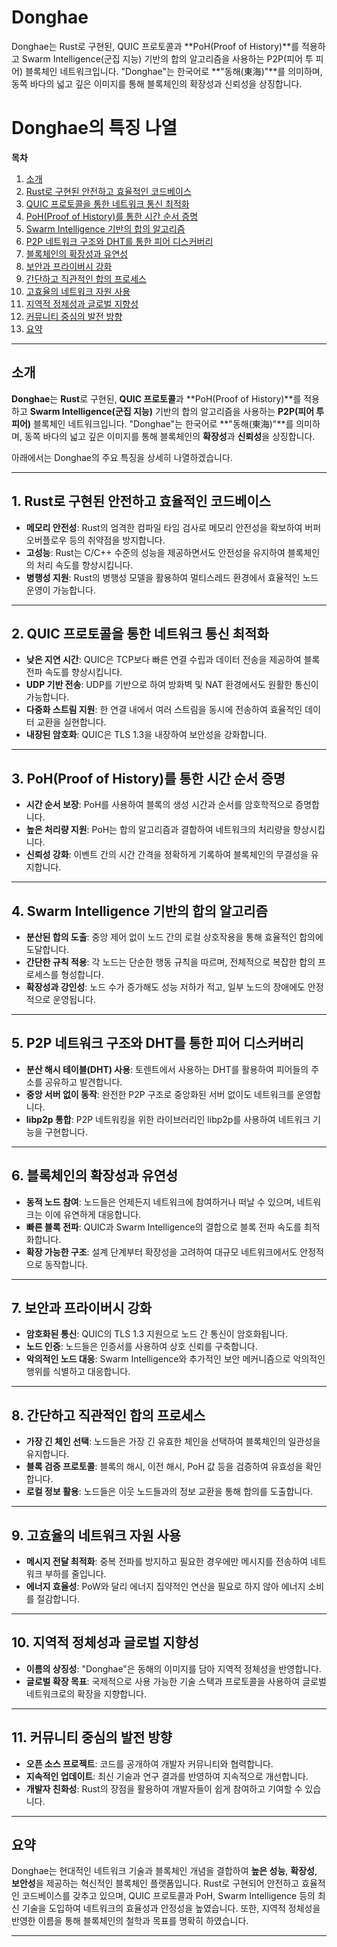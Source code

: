 # Donghae
Donghae는 Rust로 구현된, QUIC 프로토콜과 **PoH(Proof of History)**를 적용하고 Swarm Intelligence(군집 지능) 기반의 합의 알고리즘을 사용하는 P2P(피어 투 피어) 블록체인 네트워크입니다. "Donghae"는 한국어로 **"동해(東海)"**를 의미하며, 동쪽 바다의 넓고 깊은 이미지를 통해 블록체인의 확장성과 신뢰성을 상징합니다.  

# Donghae의 특징 나열

**목차**

1. [소개](#소개)
2. [Rust로 구현된 안전하고 효율적인 코드베이스](#1-rust로-구현된-안전하고-효율적인-코드베이스)
3. [QUIC 프로토콜을 통한 네트워크 통신 최적화](#2-quic-프로토콜을-통한-네트워크-통신-최적화)
4. [PoH(Proof of History)를 통한 시간 순서 증명](#3-pohproof-of-history를-통한-시간-순서-증명)
5. [Swarm Intelligence 기반의 합의 알고리즘](#4-swarm-intelligence-기반의-합의-알고리즘)
6. [P2P 네트워크 구조와 DHT를 통한 피어 디스커버리](#5-p2p-네트워크-구조와-dht를-통한-피어-디스커버리)
7. [블록체인의 확장성과 유연성](#6-블록체인의-확장성과-유연성)
8. [보안과 프라이버시 강화](#7-보안과-프라이버시-강화)
9. [간단하고 직관적인 합의 프로세스](#8-간단하고-직관적인-합의-프로세스)
10. [고효율의 네트워크 자원 사용](#9-고효율의-네트워크-자원-사용)
11. [지역적 정체성과 글로벌 지향성](#10-지역적-정체성과-글로벌-지향성)
12. [커뮤니티 중심의 발전 방향](#11-커뮤니티-중심의-발전-방향)
13. [요약](#요약)

---

## 소개

**Donghae**는 **Rust**로 구현된, **QUIC 프로토콜**과 **PoH(Proof of History)**를 적용하고 **Swarm Intelligence(군집 지능)** 기반의 합의 알고리즘을 사용하는 **P2P(피어 투 피어)** 블록체인 네트워크입니다. "Donghae"는 한국어로 **"동해(東海)"**를 의미하며, 동쪽 바다의 넓고 깊은 이미지를 통해 블록체인의 **확장성**과 **신뢰성**을 상징합니다.

아래에서는 Donghae의 주요 특징을 상세히 나열하겠습니다.

---

## 1. Rust로 구현된 안전하고 효율적인 코드베이스

- **메모리 안전성**: Rust의 엄격한 컴파일 타임 검사로 메모리 안전성을 확보하여 버퍼 오버플로우 등의 취약점을 방지합니다.
- **고성능**: Rust는 C/C++ 수준의 성능을 제공하면서도 안전성을 유지하여 블록체인의 처리 속도를 향상시킵니다.
- **병행성 지원**: Rust의 병행성 모델을 활용하여 멀티스레드 환경에서 효율적인 노드 운영이 가능합니다.

---

## 2. QUIC 프로토콜을 통한 네트워크 통신 최적화

- **낮은 지연 시간**: QUIC은 TCP보다 빠른 연결 수립과 데이터 전송을 제공하여 블록 전파 속도를 향상시킵니다.
- **UDP 기반 전송**: UDP를 기반으로 하여 방화벽 및 NAT 환경에서도 원활한 통신이 가능합니다.
- **다중화 스트림 지원**: 한 연결 내에서 여러 스트림을 동시에 전송하여 효율적인 데이터 교환을 실현합니다.
- **내장된 암호화**: QUIC은 TLS 1.3을 내장하여 보안성을 강화합니다.

---

## 3. PoH(Proof of History)를 통한 시간 순서 증명

- **시간 순서 보장**: PoH를 사용하여 블록의 생성 시간과 순서를 암호학적으로 증명합니다.
- **높은 처리량 지원**: PoH는 합의 알고리즘과 결합하여 네트워크의 처리량을 향상시킵니다.
- **신뢰성 강화**: 이벤트 간의 시간 간격을 정확하게 기록하여 블록체인의 무결성을 유지합니다.

---

## 4. Swarm Intelligence 기반의 합의 알고리즘

- **분산된 합의 도출**: 중앙 제어 없이 노드 간의 로컬 상호작용을 통해 효율적인 합의에 도달합니다.
- **간단한 규칙 적용**: 각 노드는 단순한 행동 규칙을 따르며, 전체적으로 복잡한 합의 프로세스를 형성합니다.
- **확장성과 강인성**: 노드 수가 증가해도 성능 저하가 적고, 일부 노드의 장애에도 안정적으로 운영됩니다.

---

## 5. P2P 네트워크 구조와 DHT를 통한 피어 디스커버리

- **분산 해시 테이블(DHT) 사용**: 토렌트에서 사용하는 DHT를 활용하여 피어들의 주소를 공유하고 발견합니다.
- **중앙 서버 없이 동작**: 완전한 P2P 구조로 중앙화된 서버 없이도 네트워크를 운영합니다.
- **libp2p 통합**: P2P 네트워킹을 위한 라이브러리인 libp2p를 사용하여 네트워크 기능을 구현합니다.

---

## 6. 블록체인의 확장성과 유연성

- **동적 노드 참여**: 노드들은 언제든지 네트워크에 참여하거나 떠날 수 있으며, 네트워크는 이에 유연하게 대응합니다.
- **빠른 블록 전파**: QUIC과 Swarm Intelligence의 결합으로 블록 전파 속도를 최적화합니다.
- **확장 가능한 구조**: 설계 단계부터 확장성을 고려하여 대규모 네트워크에서도 안정적으로 동작합니다.

---

## 7. 보안과 프라이버시 강화

- **암호화된 통신**: QUIC의 TLS 1.3 지원으로 노드 간 통신이 암호화됩니다.
- **노드 인증**: 노드들은 인증서를 사용하여 상호 신뢰를 구축합니다.
- **악의적인 노드 대응**: Swarm Intelligence와 추가적인 보안 메커니즘으로 악의적인 행위를 식별하고 대응합니다.

---

## 8. 간단하고 직관적인 합의 프로세스

- **가장 긴 체인 선택**: 노드들은 가장 긴 유효한 체인을 선택하여 블록체인의 일관성을 유지합니다.
- **블록 검증 프로토콜**: 블록의 해시, 이전 해시, PoH 값 등을 검증하여 유효성을 확인합니다.
- **로컬 정보 활용**: 노드들은 이웃 노드들과의 정보 교환을 통해 합의를 도출합니다.

---

## 9. 고효율의 네트워크 자원 사용

- **메시지 전달 최적화**: 중복 전파를 방지하고 필요한 경우에만 메시지를 전송하여 네트워크 부하를 줄입니다.
- **에너지 효율성**: PoW와 달리 에너지 집약적인 연산을 필요로 하지 않아 에너지 소비를 절감합니다.

---

## 10. 지역적 정체성과 글로벌 지향성

- **이름의 상징성**: "Donghae"은 동해의 이미지를 담아 지역적 정체성을 반영합니다.
- **글로벌 확장 목표**: 국제적으로 사용 가능한 기술 스택과 프로토콜을 사용하여 글로벌 네트워크로의 확장을 지향합니다.

---

## 11. 커뮤니티 중심의 발전 방향

- **오픈 소스 프로젝트**: 코드를 공개하여 개발자 커뮤니티와 협력합니다.
- **지속적인 업데이트**: 최신 기술과 연구 결과를 반영하여 지속적으로 개선합니다.
- **개발자 친화성**: Rust의 장점을 활용하여 개발자들이 쉽게 참여하고 기여할 수 있습니다.

---

## 요약

Donghae는 현대적인 네트워크 기술과 블록체인 개념을 결합하여 **높은 성능**, **확장성**, **보안성**을 제공하는 혁신적인 블록체인 플랫폼입니다. Rust로 구현되어 안전하고 효율적인 코드베이스를 갖추고 있으며, QUIC 프로토콜과 PoH, Swarm Intelligence 등의 최신 기술을 도입하여 네트워크의 효율성과 안정성을 높였습니다. 또한, 지역적 정체성을 반영한 이름을 통해 블록체인의 철학과 목표를 명확히 하였습니다.

---
